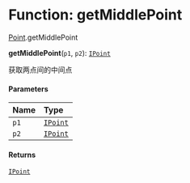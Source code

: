 # Function: getMiddlePoint

[Point](/en/auto-docs/fixed-layout-editor/modules/Point.md).getMiddlePoint

**getMiddlePoint**(`p1`, `p2`): [`IPoint`](/en/auto-docs/fixed-layout-editor/interfaces/IPoint.md)

获取两点间的中间点

#### Parameters

| Name | Type |
| :------ | :------ |
| `p1` | [`IPoint`](/en/auto-docs/fixed-layout-editor/interfaces/IPoint.md) |
| `p2` | [`IPoint`](/en/auto-docs/fixed-layout-editor/interfaces/IPoint.md) |

#### Returns

[`IPoint`](/en/auto-docs/fixed-layout-editor/interfaces/IPoint.md)
